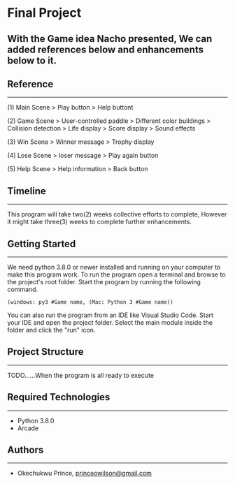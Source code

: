 # Final Project
With the Game idea Nacho presented, We can added references below and enhancements below to it.
---
## Reference
---
(1) Main Scene
    > Play button
    > Help buttont

(2) Game Scene
    > User-controlled paddle
    > Different color buildings
    > Collision detection
    > Life display
    > Score display
    > Sound effects

(3) Win Scene
    > Winner message
    > Trophy display

(4) Lose Scene
    > loser message
    > Play again button

(5) Help Scene
    > Help information
    > Back button

## Timeline 
---
This program will take two(2) weeks collective efforts to complete, However it might take three(3) weeks to complete further enhancements.

## Getting Started
---
We need python 3.8.0 or newer installed and running on your computer to make this program work. 
To run the program open a terminal and browse to the project's root folder. Start the program by 
running the following command.
```
(windows: py3 #Game name, (Mac: Python 3 #Game name)) 
```
You can also run the program from an IDE like Visual Studio Code. Start your IDE 
and open the project folder. Select the main module inside the <!-- Game name --> folder and 
click the "run" icon.

## Project Structure
---
TODO......When the program is all ready to execute

## Required Technologies
---
* Python 3.8.0
* Arcade

## Authors
---
* Okechukwu Prince, princeowilson@gmail.com
